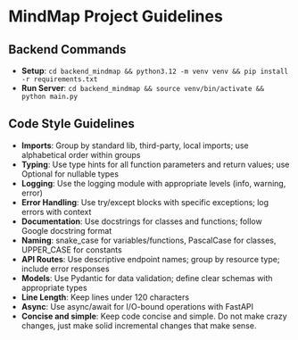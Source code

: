 # MindMap Project Guidelines

## Backend Commands
- **Setup**: `cd backend_mindmap && python3.12 -m venv venv && pip install -r requirements.txt`
- **Run Server**: `cd backend_mindmap && source venv/bin/activate && python main.py`

## Code Style Guidelines
- **Imports**: Group by standard lib, third-party, local imports; use alphabetical order within groups
- **Typing**: Use type hints for all function parameters and return values; use Optional for nullable types
- **Logging**: Use the logging module with appropriate levels (info, warning, error)
- **Error Handling**: Use try/except blocks with specific exceptions; log errors with context
- **Documentation**: Use docstrings for classes and functions; follow Google docstring format
- **Naming**: snake_case for variables/functions, PascalCase for classes, UPPER_CASE for constants
- **API Routes**: Use descriptive endpoint names; group by resource type; include error responses
- **Models**: Use Pydantic for data validation; define clear schemas with appropriate types
- **Line Length**: Keep lines under 120 characters
- **Async**: Use async/await for I/O-bound operations with FastAPI
- **Concise and simple**: Keep code concise and simple. Do not make crazy changes, just make solid incremental changes that make sense.
